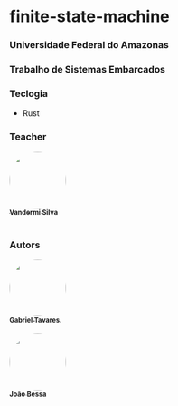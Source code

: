 # finite-state-machine

### Universidade Federal do Amazonas
### Trabalho de Sistemas Embarcados

### Teclogia
- Rust

### Teacher

<div>
  <a href="https://github.com/vandermi">
  <img style="border-radius: 50%;" src="https://github.com/vandermi.png" width="100px;" alt=""/>
  <br />
  <sub><b>Vandermi Silva</b></sub></a>
</div>

<br/>



### Autors
<div>
  <a href="https://github.com/gabrieltav">
  <img style="border-radius: 50%;" src="https://github.com/gabrieltav.png" width="100px;" alt=""/>
  <br />
  <sub><b>Gabriel Tavares.</b></sub></a>
</div>

<br/>

<div>
  <a href="https://github.com/TeRaBiTe1024">
  <img style="border-radius: 50%;" src="https://github.com/TeRaBiTe1024.png" width="100px;" alt=""/>
  <br />
  <sub><b>João Bessa</b></sub></a>
</div>

